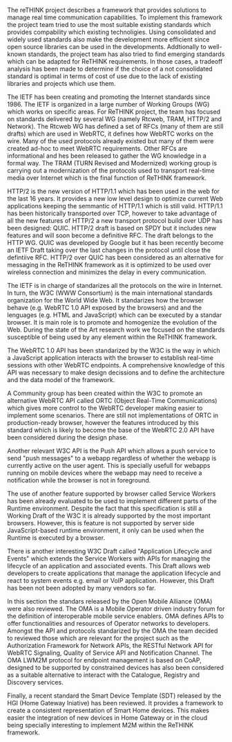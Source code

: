 The reTHINK project describes a framework that provides solutions to manage real time communication capabilities. To implement this framework the project team tried to use the most suitable existing standards which provides compability which existing technoligies. Using consolidated and widely used standards also make the development more efficient since open source libraries can be used in the developments. Addtionally to well-known standards, the project team has also tried to find emerging standards which can be adapted for ReTHINK requirements. In those cases, a tradeoff analysis has been made to determine if the choice of a not consolidated standard is optimal in terms of cost of use due to the lack of existing libraries and projects which use them.

   
The IETF has been creating and promoting the Internet standards since 1986. The IETF is organized in a large number of Working Groups (WG) which works on specific areas. For ReTHINK project, the team has focused on standards delivered by several WG (namely Rtcweb, TRAM, HTTP/2 and Network). The Rtcweb WG has defined a set of RFCs (many of them are still drafts) which are used in WebRTC, it defines how WebRTC works on the wire. Many of the used protocols already existed but many of them were created ad-hoc to meet WebRTC requirements. Other RFCs are informational and hes been released to gather the WG knowledge in a formal way. 
The TRAM (TURN Revised and Modernized) working group is carrying out a modernization of the protocols used to transport real-time media over Internet which is the final function of ReTHINK framework. 

HTTP/2 is the new version of HTTP/1.1 which has been used in the web for the last 16 years. It provides a new low level design to optimize current Web applications keeping the semmantic of HTTP/1.1 which is still valid. HTTP/1.1 has been historically transported over TCP, however to take advantage of all the new features of HTTP/2 a new transport protocol build over UDP has been designed: QUIC. HTTP/2 draft is based on SPDY but it includes new features and will soon become a definitive RFC. The draft belongs to the HTTP WG. QUIC was developed by Google but it has been recently become an IETF Draft taking over the last changes in the protocol until close the defintiive RFC. HTTP/2 over QUIC has been considered as an alternative for messaging in the ReTHINK framework as it is optimized to be used over wireless connection and minimizes the delay in every communication.

The IETF is in charge of standarizes all the protocols on the wire in Internet. In turn, the W3C (WWW Consortium) is the main international standards organization for the World Wide Web. It standarizes how the browser behave (e.g. WebRTC 1.0 API exposed by the browsers) and and the lenguages (e.g. HTML and JavaScript) which can be executed by a standar browser. It is main role is to promote and homogenize the evolution of the Web. During the state of the Art research work we focused on the standards susceptible of being used by any element within the ReTHINK framework. 

The WebRTC 1.0 API has been standarized by the W3C is the way in which a JavaScript application interacts with the browser to establish real-time sessions with other WebRTC endpoints. A comprehensive knowledge of this API was necessary to make design decissions and to define the architecture and the data model of the framework. 

 A Community group has been created within the W3C to promote an alternative WebRTC API called ORTC (Object Real-Time Communications) which gives more control to the WebRTC developer making easier to implement some scenarios. There are still not implementations of ORTC in production-ready browser, however the features introduced by this standard which is likely to become the base of the WebRTC 2.0 API have been considered during the design phase.

Another relevant W3C API is the Push API which allows a push service to send "push messages" to a webapp regardless of whether the webapp is currently active on the user agent. This is specially usefull for webapps running on mobile devices where the webapp may need to receive a notification while the browser is not in foreground. 

The use of another feature supported by browser called Service Workers has been already evaluated to be used to implement different parts of the Runtime environment. Despite the fact that this specification is still a Working Draft of the W3C it is already supported by the most important browsers. However, this is feature is not supported by server side JavaScript-based runtime environment, it only can be used when the Runtime is executed by a browser.

There is another interesting W3C Draft called "Application Lifecycle and Events" which extends the Service Workers with APIs for managing the lifecycle of an application and associated events. This Draft allows web developers to create applications that manage the application lifecycle and react to system events e.g. email or VoIP application. However, this Draft has been not been adopted by many vendors so far.

In this section the standars released by the Open Mobile Alliance (OMA) were also reviewed. The OMA is a Mobile Operator driven industry forum for the definition of interoperable mobile service enablers. OMA defines APIs to offer functionalities and resources of Operator networks to developers. Amongst the API and protocols standarized by the OMA the team decided to reviewed those which are relevant for the project such as the Authorization Framework for Network APIs, the RESTful Network API for WebRTC Signaling, Quality of Service API and Notification Channel.
 The OMA LWM2M protocol for endpoint management is based on CoAP, designed to be supported by constrained devices has also been considered as a suitable alternative to interact with the Catalogue, Registry and Discovery services.

Finally, a recent standard the Smart Device Template (SDT) released by the HGI (Home Gateway Iniative) has been reviewed. It provides a framework to create a consistent representation of Smart Home devices. This makes easier the integration of new devices in Home Gateway or in the cloud being specially interesting to implement M2M within the ReTHINK framework.
